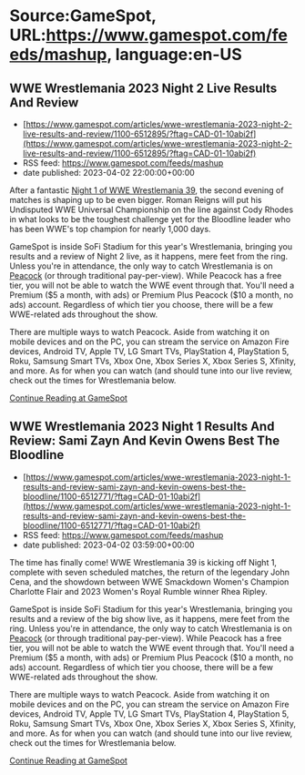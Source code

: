 # Source:GameSpot, URL:https://www.gamespot.com/feeds/mashup, language:en-US

## WWE Wrestlemania 2023 Night 2 Live Results And Review
 - [https://www.gamespot.com/articles/wwe-wrestlemania-2023-night-2-live-results-and-review/1100-6512895/?ftag=CAD-01-10abi2f](https://www.gamespot.com/articles/wwe-wrestlemania-2023-night-2-live-results-and-review/1100-6512895/?ftag=CAD-01-10abi2f)
 - RSS feed: https://www.gamespot.com/feeds/mashup
 - date published: 2023-04-02 22:00:00+00:00

<p dir="ltr">After a fantastic <a href="https://www.gamespot.com/articles/wwe-wrestlemania-2023-night-1-results-and-review-sami-zayn-and-kevin-owens-best-the-bloodline/1100-6512771/">Night 1 of WWE Wrestlemania 39</a>, the second evening of matches is shaping up to be even bigger. Roman Reigns will put his Undisputed WWE Universal Championship on the line against Cody Rhodes in what looks to be the toughest challenge yet for the Bloodline leader who has been WWE's top champion for nearly 1,000 days.</p><p dir="ltr">GameSpot is inside SoFi Stadium for this year's Wrestlemania, bringing you results and a review of Night 2 live, as it happens, mere feet from the ring. Unless you're in attendance, the only way to catch Wrestlemania is on <a href="https://imp.i305175.net/c/1804712/828265/11640?u=https://www.peacocktv.com/&amp;subid1=subid_value&amp;sharedid=gamespot">Peacock</a> (or through traditional pay-per-view). While Peacock has a free tier, you will not be able to watch the WWE event through that. You'll need a Premium ($5 a month, with ads) or Premium Plus Peacock ($10 a month, no ads) account. Regardless of which tier you choose, there will be a few WWE-related ads throughout the show.</p><p dir="ltr">There are multiple ways to watch Peacock. Aside from watching it on mobile devices and on the PC, you can stream the service on Amazon Fire devices, Android TV, Apple TV, LG Smart TVs, PlayStation 4, PlayStation 5, Roku, Samsung Smart TVs, Xbox One, Xbox Series X, Xbox Series S, Xfinity, and more. As for when you can watch (and should tune into our live review, check out the times for Wrestlemania below.</p><a href="https://www.gamespot.com/articles/wwe-wrestlemania-2023-night-2-live-results-and-review/1100-6512895/?ftag=CAD-01-10abi2f/">Continue Reading at GameSpot</a>

## WWE Wrestlemania 2023 Night 1 Results And Review: Sami Zayn And Kevin Owens Best The Bloodline
 - [https://www.gamespot.com/articles/wwe-wrestlemania-2023-night-1-results-and-review-sami-zayn-and-kevin-owens-best-the-bloodline/1100-6512771/?ftag=CAD-01-10abi2f](https://www.gamespot.com/articles/wwe-wrestlemania-2023-night-1-results-and-review-sami-zayn-and-kevin-owens-best-the-bloodline/1100-6512771/?ftag=CAD-01-10abi2f)
 - RSS feed: https://www.gamespot.com/feeds/mashup
 - date published: 2023-04-02 03:59:00+00:00

<p dir="ltr">The time has finally come! WWE Wrestlemania 39 is kicking off Night 1, complete with seven scheduled matches, the return of the legendary John Cena, and the showdown between WWE Smackdown Women's Champion Charlotte Flair and 2023 Women's Royal Rumble winner Rhea Ripley.</p><p dir="ltr">GameSpot is inside SoFi Stadium for this year's Wrestlemania, bringing you results and a review of the big show live, as it happens, mere feet from the ring. Unless you're in attendance, the only way to catch Wrestlemania is on <a href="https://imp.i305175.net/c/1804712/828265/11640?u=https://www.peacocktv.com/&amp;subid1=subid_value&amp;sharedid=gamespot">Peacock</a> (or through traditional pay-per-view). While Peacock has a free tier, you will not be able to watch the WWE event through that. You'll need a Premium ($5 a month, with ads) or Premium Plus Peacock ($10 a month, no ads) account. Regardless of which tier you choose, there will be a few WWE-related ads throughout the show.</p><p dir="ltr">There are multiple ways to watch Peacock. Aside from watching it on mobile devices and on the PC, you can stream the service on Amazon Fire devices, Android TV, Apple TV, LG Smart TVs, PlayStation 4, PlayStation 5, Roku, Samsung Smart TVs, Xbox One, Xbox Series X, Xbox Series S, Xfinity, and more. As for when you can watch (and should tune into our live review, check out the times for Wrestlemania below.</p><a href="https://www.gamespot.com/articles/wwe-wrestlemania-2023-night-1-results-and-review-sami-zayn-and-kevin-owens-best-the-bloodline/1100-6512771/?ftag=CAD-01-10abi2f/">Continue Reading at GameSpot</a>

